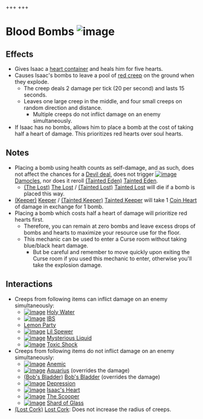 +++
+++

 # Blood Bombs ![image](/image/Blood_Bombs.png) 

Effects
---------


* Gives Isaac a [heart container](/wiki/Health#Red_Heart_Containers "Health") and heals him for five hearts.
* Causes Isaac's bombs to leave a pool of [red creep](/wiki/Creep#Red_Creep "Creep") on the ground when they explode.
	+ The creep deals 2 damage per tick (20 per second) and lasts 15 seconds.
	+ Leaves one large creep in the middle, and four small creeps on random direction and distance.
		- Multiple creeps do not inflict damage on an enemy simultaneously.
* If Isaac has no bombs, allows him to place a bomb at the cost of taking half a heart of damage. This prioritizes red hearts over soul hearts.


Notes
-------


* Placing a bomb using health counts as self-damage, and as such, does not affect the chances for a [Devil deal](/wiki/Devil_deal "Devil deal"), does not trigger [![image](/image/Damocles.png)](/wiki/Damocles "Damocles") [Damocles](/wiki/Damocles "Damocles"), nor does it reroll  [(Tainted Eden)](/wiki/Tainted_Eden "Tainted Eden") [Tainted Eden](/wiki/Tainted_Eden "Tainted Eden").
	+ [(The Lost)](/wiki/The_Lost "The Lost") [The Lost](/wiki/The_Lost "The Lost") /  [(Tainted Lost)](/wiki/Tainted_Lost "Tainted Lost") [Tainted Lost](/wiki/Tainted_Lost "Tainted Lost") will die if a bomb is placed this way.
* [(Keeper)](/wiki/Keeper "Keeper") [Keeper](/wiki/Keeper "Keeper") /  [(Tainted Keeper)](/wiki/Tainted_Keeper "Tainted Keeper") [Tainted Keeper](/wiki/Tainted_Keeper "Tainted Keeper") will take 1 [Coin Heart](/wiki/Coin_Heart "Coin Heart") of damage in exchange for 1 bomb.
* Placing a bomb which costs half a heart of damage will prioritize red hearts first.
	+ Therefore, you can remain at zero bombs and leave excess drops of bombs and hearts to maximize your resource use for the floor.
	+ This mechanic can be used to enter a Curse room without taking blue/black heart damage.
		- But be careful and remember to move quickly upon exiting the Curse room if you used this mechanic to enter, otherwise you'll take the explosion damage.


Interactions
--------------


* Creeps from following items can inflict damage on an enemy simultaneously:
	+ [![image](/image/Holy_Water.png)](/wiki/Holy_Water "Holy Water") [Holy Water](/wiki/Holy_Water "Holy Water")
	+ [![image](/image/IBS.png)](/wiki/IBS "IBS") [IBS](/wiki/IBS "IBS")
	+ [Lemon Party](/wiki/Lemon_Party "Lemon Party")
	+ [![image](/image/Lil_Spewer.png)](/wiki/Lil_Spewer "Lil Spewer") [Lil Spewer](/wiki/Lil_Spewer "Lil Spewer")
	+ [![image](/image/Mysterious_Liquid.png)](/wiki/Mysterious_Liquid "Mysterious Liquid") [Mysterious Liquid](/wiki/Mysterious_Liquid "Mysterious Liquid")
	+ [![image](/image/Toxic_Shock.png)](/wiki/Toxic_Shock "Toxic Shock") [Toxic Shock](/wiki/Toxic_Shock "Toxic Shock")
* Creeps from following items do not inflict damage on an enemy simultaneously:
	+ [![image](/image/Anemic.png)](/wiki/Anemic "Anemic") [Anemic](/wiki/Anemic "Anemic")
	+ [![image](/image/Aquarius.png)](/wiki/Aquarius "Aquarius") [Aquarius](/wiki/Aquarius "Aquarius") (overrides the damage)
	+ [(Bob's Bladder)](/wiki/Bob%27s_Bladder "Bob's Bladder") [Bob's Bladder](/wiki/Bob%27s_Bladder "Bob's Bladder") (overrides the damage)
	+ [![image](/image/Depression.png)](/wiki/Depression "Depression") [Depression](/wiki/Depression "Depression")
	+ [![image](/image/Isaac%27s_Heart.png)](/wiki/Isaac%27s_Heart "Isaac's Heart") [Isaac's Heart](/wiki/Isaac%27s_Heart "Isaac's Heart")
	+ [![image](/image/The_Scooper.png)](/wiki/The_Scooper "The Scooper") [The Scooper](/wiki/The_Scooper "The Scooper")
	+ [![image](/image/Shard_of_Glass.png)](/wiki/Shard_of_Glass "Shard of Glass") [Shard of Glass](/wiki/Shard_of_Glass "Shard of Glass")
* [(Lost Cork)](/wiki/Lost_Cork "Lost Cork") [Lost Cork](/wiki/Lost_Cork "Lost Cork"): Does not increase the radius of creeps.


